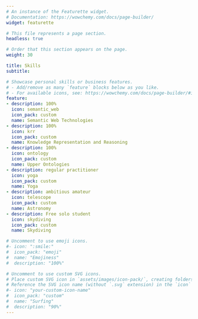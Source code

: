 ```yaml
---
# An instance of the Featurette widget.
# Documentation: https://wowchemy.com/docs/page-builder/
widget: featurette

# This file represents a page section.
headless: true

# Order that this section appears on the page.
weight: 30

title: Skills
subtitle:

# Showcase personal skills or business features.
# - Add/remove as many `feature` blocks below as you like.
# - For available icons, see: https://wowchemy.com/docs/page-builder/#icons
feature:
- description: 100%
  icon: semantic_web
  icon_pack: custom
  name: Semantic Web Technologies
- description: 100%
  icon: krr
  icon_pack: custom
  name: Knowledge Representation and Reasoning
- description: 100%
  icon: ontology
  icon_pack: custom
  name: Upper Ontologies
- description: regular practitioner
  icon: yoga
  icon_pack: custom
  name: Yoga
- description: ambitious amateur
  icon: telescope
  icon_pack: custom
  name: Astronomy
- description: Free solo student
  icon: skydiving
  icon_pack: custom
  name: Skydiving

# Uncomment to use emoji icons.
#- icon: ":smile:"
#  icon_pack: "emoji"
#  name: "Emojiness"
#  description: "100%"  

# Uncomment to use custom SVG icons.
# Place custom SVG icon in `assets/images/icon-pack/`, creating folders if necessary.
# Reference the SVG icon name (without `.svg` extension) in the `icon` field.
#- icon: "your-custom-icon-name"
#  icon_pack: "custom"
#  name: "Surfing"
#  description: "90%"
---
```

